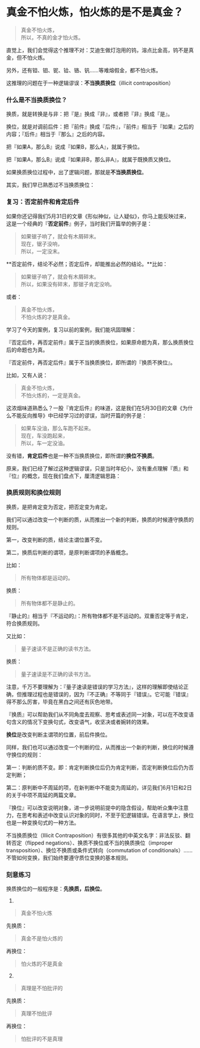 # 真金不怕火炼，怕火炼的是不是真金？


>   真金不怕火炼，<br />
>   所以，不真的金才怕火炼。

直觉上，我们会觉得这个推理不对：艾迪生做灯泡用的钨，溶点比金高，钨不是真金，但不怕火炼。

另外，还有钽、钼、铌、铪、铬、钒……等难熔假金，都不怕火炼。

这推理的问题在于一种逻辑谬误：**不当换质换位**（illicit contraposition）

### 什么是不当换质换位？

换质，就是转换是与非：把『是』换成『非』，或者把『非』换成『是』。

换位，就是对调前后件：把『前件』换成『后件』，『前件』相当于『如果』之后的内容；『后件』相当于『那么』之后的内容。

把『如果A，那么B』说成『如果B，那么A』，就属于换位。

把『如果A，那么B』说成『如果非B，那么非A』，就属于既换质又换位。

如果换质换位过程中，出了逻辑问题，那就是**不当换质换位**。

其实，我们早已熟悉过不当换质换位：

### 复习：否定前件和肯定后件

如果你还记得我们5月31日的文章《形似神似，让人疑似》，你马上能反映过来，这是一个经典的『**否定前件**』例子，当时我们开篇举的例子是：

>   如果锯子响了，就会有木屑碎末。<br />
>   现在，锯子没响，<br />
>   所以，一定没末。

**否定前件，结论不必然；否定后件，却能推出必然的结论。**比如：

>   如果锯子响了，就会有木屑碎末。<br />
>   所以，如果没有碎末，那锯子肯定没响。

或者：

>   真金不怕火炼，<br />
>   不怕火炼的才是真金。

学习了今天的案例，复习以前的案例，我们能巩固理解：

『否定后件，再否定前件』属于正当的换质换位，如果原命题为真，那么换质换位后的命题也为真。

『否定前件，再否定后件』属于不当换质换位，即所谓的『换质不换位』。

比如，又有人说：

>   真金不怕火炼，<br />
>   不怕火炼的，一定是真金。

这浓烟味道熟悉么？一股『肯定后件』的味道，这是我们在5月30日的文章《为什么不能反向推导》中已经学习过的谬误，当时开篇的例子是：

>   如果车没油，那么车跑不起来。<br />
>   现在，车没跑起来，<br />
>   所以，车一定没油。

没有错，**肯定后件**也是一种不当换质换位，即所谓的**换位不换质**。

原来，我们已经了解过这种逻辑谬误，只是当时年纪小，没有重点理解『质』和『位』的概念，现在我们盘点下，厘清逻辑思路：

### 换质规则和换位规则

换质，是把肯定变为否定，把否定变为肯定。

我们可以通过改变一个判断的质，从而推出一个新的判断，换质的时候遵守换质的规则。

第一，改变判断的质，结论主谓位置不变。

第二，换质后判断的谓项，是原判断谓项的矛盾概念。

比如：

>   所有物体都是运动的。

换质：

>   所有物体都不是静止的。

『静止的』相当于『不运动的』：所有物体都不是不运动的。双重否定等于肯定，符合换质规则。

又比如：

>   量子速读不是正确的读书方法。

换质：

>   量子速读是不正确的读书方法。

注意，千万不要理解为：『量子速读是错误的学习方法』，这样的理解即使结论正确，但推理过程也是错误的，因为『不正确』不等同于『错误』。它可能『错误』得不那么厉害，毕竟在黑白之间还有灰色地带。

『换质』可以帮助我们从不同角度去观察、思考或表述同一对象，可以在不改变语句含义的情况下变换句式，改变语气，收坚决或者婉转的效果。

**换位**是改变判断主谓项的位置，前后件换位。

同样，我们也可以通过改变一个判断的位，从而推出一个新的判断，换位的时候遵守换位的规则：

第一：判断的质不变。即：肯定判断换位后仍为肯定判断，否定判断换位后仍为否定判断；

第二：原判断中不周延的项，在新判断中不能变为周延的，详见我们6月1日和2日的关于中项不周延的两篇文章。

『换位』可以改变说明对象，进一步说明前提中的隐含假设，帮助听众集中注意力，在思考和表述中改变认识对象的同时，不至于犯逻辑错误。在语言学上，换位也是一种变换句式的一种方法。

不当换质换位（Illicit Contraposition）有很多其他的中英文名字：非法反驳、翻转否定（flipped negations）、换质不换位或不当的换质换位（improper transposition）、换位不换质或条件式转向（commutation of conditionals）……不管如何变换，我们始终要遵守质位变换的基本规则。

### 刻意练习

换质换位的一般程序是：**先换质，后换位**。

1.

>   真金不怕火炼

先换质：

>   真金不是怕火炼的

再换位：

>   怕火炼的不是真金

2.

>   真理是不怕批评的

先换质：

>   真理不怕批评

再换位：

>   怕批评的不是真理

